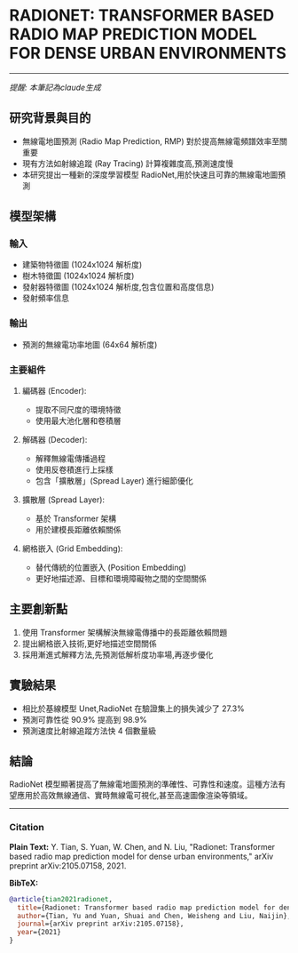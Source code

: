 # RADIONET: TRANSFORMER BASED RADIO MAP PREDICTION MODEL FOR DENSE URBAN ENVIRONMENTS
---
*提醒: 本筆記為claude生成*
## 研究背景與目的

- 無線電地圖預測 (Radio Map Prediction, RMP) 對於提高無線電頻譜效率至關重要
- 現有方法如射線追蹤 (Ray Tracing) 計算複雜度高,預測速度慢
- 本研究提出一種新的深度學習模型 RadioNet,用於快速且可靠的無線電地圖預測

## 模型架構

### 輸入

- 建築物特徵圖 (1024x1024 解析度)
- 樹木特徵圖 (1024x1024 解析度)
- 發射器特徵圖 (1024x1024 解析度,包含位置和高度信息)
- 發射頻率信息

### 輸出

- 預測的無線電功率地圖 (64x64 解析度)

### 主要組件

1. 編碼器 (Encoder):
   - 提取不同尺度的環境特徵
   - 使用最大池化層和卷積層

2. 解碼器 (Decoder):
   - 解釋無線電傳播過程
   - 使用反卷積進行上採樣
   - 包含「擴散層」(Spread Layer) 進行細節優化

3. 擴散層 (Spread Layer):
   - 基於 Transformer 架構
   - 用於建模長距離依賴關係

4. 網格嵌入 (Grid Embedding):
   - 替代傳統的位置嵌入 (Position Embedding)
   - 更好地描述源、目標和環境障礙物之間的空間關係

## 主要創新點

1. 使用 Transformer 架構解決無線電傳播中的長距離依賴問題
2. 提出網格嵌入技術,更好地描述空間關係
3. 採用漸進式解釋方法,先預測低解析度功率場,再逐步優化

## 實驗結果

- 相比於基線模型 Unet,RadioNet 在驗證集上的損失減少了 27.3%
- 預測可靠性從 90.9% 提高到 98.9%
- 預測速度比射線追蹤方法快 4 個數量級

## 結論

RadioNet 模型顯著提高了無線電地圖預測的準確性、可靠性和速度。這種方法有望應用於高效無線通信、實時無線電可視化,甚至高速圖像渲染等領域。

---
### Citation

**Plain Text:**
Y. Tian, S. Yuan, W. Chen, and N. Liu, "Radionet: Transformer based radio map prediction model for dense urban environments," arXiv preprint arXiv:2105.07158, 2021.



**BibTeX:**
```bibtex
@article{tian2021radionet,
  title={Radionet: Transformer based radio map prediction model for dense urban environments},
  author={Tian, Yu and Yuan, Shuai and Chen, Weisheng and Liu, Naijin},
  journal={arXiv preprint arXiv:2105.07158},
  year={2021}
}
```